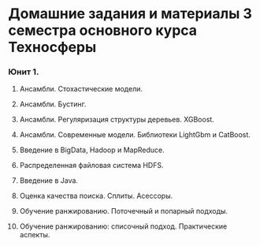 # Домашние задания и материалы 3 семестра основного курса Техносферы

### Юнит 1.

1. Ансамбли. Стохастические модели.

2. Ансамбли. Бустинг.

3. Ансамбли. Регуляризация структуры деревьев. XGBoost.

4. Ансамбли. Современные модели. Библиотеки LightGbm и CatBoost.

5. Введение в BigData, Hadoop и MapReduce.

6. Распределенная файловая система HDFS.

7. Введение в Java.

8. Оценка качества поиска. Сплиты. Асессоры.

9. Обучение ранжированию. Поточечный и попарный подходы.

10. Обучение ранжированию: списочный подход. Практические аспекты.
